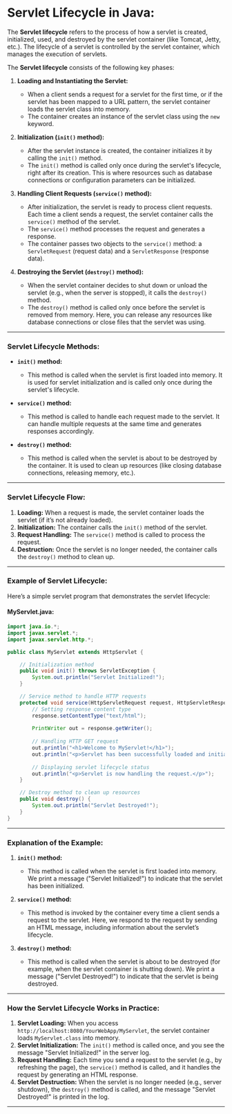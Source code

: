 # **Servlet Lifecycle in Java:**

The **Servlet lifecycle** refers to the process of how a servlet is created, initialized, used, and destroyed by the servlet container (like Tomcat, Jetty, etc.). The lifecycle of a servlet is controlled by the servlet container, which manages the execution of servlets.

The **Servlet lifecycle** consists of the following key phases:

1. **Loading and Instantiating the Servlet:**
   - When a client sends a request for a servlet for the first time, or if the servlet has been mapped to a URL pattern, the servlet container loads the servlet class into memory.
   - The container creates an instance of the servlet class using the `new` keyword.

2. **Initialization (`init()` method):**
   - After the servlet instance is created, the container initializes it by calling the `init()` method.
   - The `init()` method is called only once during the servlet's lifecycle, right after its creation. This is where resources such as database connections or configuration parameters can be initialized.
   
3. **Handling Client Requests (`service()` method):**
   - After initialization, the servlet is ready to process client requests. Each time a client sends a request, the servlet container calls the `service()` method of the servlet.
   - The `service()` method processes the request and generates a response.
   - The container passes two objects to the `service()` method: a `ServletRequest` (request data) and a `ServletResponse` (response data).
   
4. **Destroying the Servlet (`destroy()` method):**
   - When the servlet container decides to shut down or unload the servlet (e.g., when the server is stopped), it calls the `destroy()` method.
   - The `destroy()` method is called only once before the servlet is removed from memory. Here, you can release any resources like database connections or close files that the servlet was using.

---

### **Servlet Lifecycle Methods:**

- **`init()` method:**
  - This method is called when the servlet is first loaded into memory. It is used for servlet initialization and is called only once during the servlet's lifecycle.
  
- **`service()` method:**
  - This method is called to handle each request made to the servlet. It can handle multiple requests at the same time and generates responses accordingly.

- **`destroy()` method:**
  - This method is called when the servlet is about to be destroyed by the container. It is used to clean up resources (like closing database connections, releasing memory, etc.).

---

### **Servlet Lifecycle Flow:**

1. **Loading:** When a request is made, the servlet container loads the servlet (if it’s not already loaded).
2. **Initialization:** The container calls the `init()` method of the servlet.
3. **Request Handling:** The `service()` method is called to process the request.
4. **Destruction:** Once the servlet is no longer needed, the container calls the `destroy()` method to clean up.

---

### **Example of Servlet Lifecycle:**

Here’s a simple servlet program that demonstrates the servlet lifecycle:

#### **MyServlet.java:**

```java
import java.io.*;
import javax.servlet.*;
import javax.servlet.http.*;

public class MyServlet extends HttpServlet {

    // Initialization method
    public void init() throws ServletException {
        System.out.println("Servlet Initialized!");
    }

    // Service method to handle HTTP requests
    protected void service(HttpServletRequest request, HttpServletResponse response) throws ServletException, IOException {
        // Setting response content type
        response.setContentType("text/html");
        
        PrintWriter out = response.getWriter();
        
        // Handling HTTP GET request
        out.println("<h1>Welcome to MyServlet!</h1>");
        out.println("<p>Servlet has been successfully loaded and initialized.</p>");
        
        // Displaying servlet lifecycle status
        out.println("<p>Servlet is now handling the request.</p>");
    }

    // Destroy method to clean up resources
    public void destroy() {
        System.out.println("Servlet Destroyed!");
    }
}
```

---

### **Explanation of the Example:**

1. **`init()` method:**
   - This method is called when the servlet is first loaded into memory. We print a message ("Servlet Initialized!") to indicate that the servlet has been initialized.

2. **`service()` method:**
   - This method is invoked by the container every time a client sends a request to the servlet. Here, we respond to the request by sending an HTML message, including information about the servlet’s lifecycle.

3. **`destroy()` method:**
   - This method is called when the servlet is about to be destroyed (for example, when the servlet container is shutting down). We print a message ("Servlet Destroyed!") to indicate that the servlet is being destroyed.

---

### **How the Servlet Lifecycle Works in Practice:**

1. **Servlet Loading:** When you access `http://localhost:8080/YourWebApp/MyServlet`, the servlet container loads `MyServlet.class` into memory.
2. **Servlet Initialization:** The `init()` method is called once, and you see the message "Servlet Initialized!" in the server log.
3. **Request Handling:** Each time you send a request to the servlet (e.g., by refreshing the page), the `service()` method is called, and it handles the request by generating an HTML response.
4. **Servlet Destruction:** When the servlet is no longer needed (e.g., server shutdown), the `destroy()` method is called, and the message "Servlet Destroyed!" is printed in the log.
---

